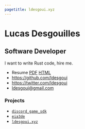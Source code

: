 ```yaml
---
pagetitle: ldesgoui.xyz
---
```


# Lucas Desgouilles
## Software Developer

I want to write Rust code, hire me.

- Resume [PDF](./resume.pdf) [HTML](./resume.html)
- <https://github.com/ldesgoui>
- <https://twitter.com/ldesgoui>
- <ldesgoui@gmail.com>



### Projects

- [`discord_game_sdk`](https://github.com/ldesgoui/discord_game_sdk)
- [`eia3de`](https://github.com/eia3de/eia3de)
- [`ldesgoui.xyz`](https://github.com/ldesgoui/ldesgoui.github.io)
